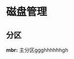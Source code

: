 <div style='display: none'>
  Date: 2022-01-16 14:11:31
  LastEditors: gyg
  LastEditTime: 2022-01-16 14:16:22
  FilePath: \test\1_16@磁盘管理.mm.md
</div>

# 磁盘管理

## 分区

**mbr:** 主分区ggghhhhhhgh